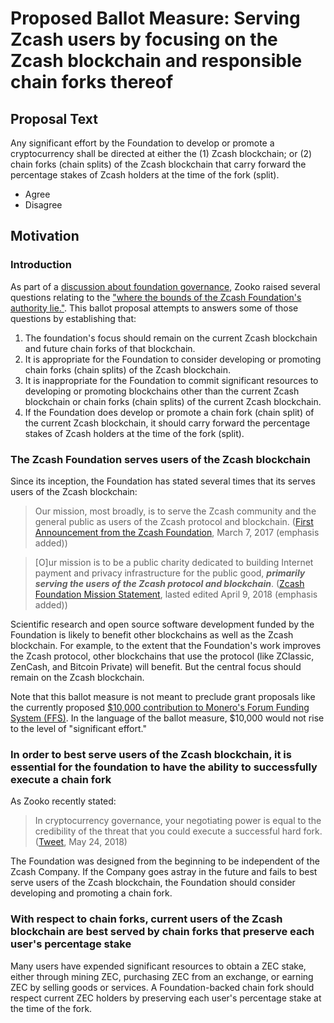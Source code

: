# Proposed Ballot Measure:  Serving Zcash users by focusing on the Zcash blockchain and responsible chain forks thereof

## Proposal Text

Any significant effort by the Foundation to develop or promote a cryptocurrency shall be directed at either the (1) Zcash blockchain; or (2) chain forks (chain splits) of the Zcash blockchain that carry forward the percentage stakes of Zcash holders at the time of the fork (split).

- Agree
- Disagree


## Motivation

### Introduction
As part of a [discussion about foundation governance](https://github.com/ZcashFoundation/ZcashFoundation/issues/56), Zooko raised several questions relating to the ["where the bounds of the Zcash Foundation's authority lie."](https://github.com/ZcashFoundation/ZcashFoundation/issues/56#issuecomment-357319825). This ballot proposal attempts to answers some of those questions by establishing that:

1. The foundation's focus should remain on the current Zcash blockchain and future chain forks of that blockchain.
2. It is appropriate for the Foundation to consider developing or promoting chain forks (chain splits) of the Zcash blockchain.
3. It is inappropriate for the Foundation to commit significant resources to developing or promoting blockchains other than the current Zcash blockchain or chain forks (chain splits) of the current Zcash blockchain.
4. If the Foundation does develop or promote a chain fork (chain split) of the current Zcash blockchain, it should carry forward the percentage stakes of Zcash holders at the time of the fork (split).

### The Zcash Foundation serves users of the Zcash blockchain

Since its inception, the Foundation has stated several times that its serves users of the Zcash blockchain:


> Our mission, most broadly, is to serve the Zcash community and the general public as users of the Zcash protocol and blockchain.
> ([First Announcement from the Zcash Foundation](https://z.cash.foundation//blog/hello-world/), March 7, 2017 (emphasis added))

> [O]ur mission is to be a public charity dedicated to building Internet payment and privacy infrastructure for the public good, ___primarily serving the users of the Zcash protocol and blockchain___.
> ([Zcash Foundation Mission Statement](https://github.com/ZcashFoundation/ZcashFoundation/blob/master/MISSION.md), lasted edited April 9, 2018 (emphasis added))

Scientific research and open source software development funded by the Foundation is likely to benefit other blockchains as well as the Zcash blockchain. For example, to the extent that the Foundation's work improves the Zcash protocol, other blockchains that use the protocol (like ZClassic, ZenCash, and Bitcoin Private) will benefit.  But the central focus should remain on the Zcash blockchain.

Note that this ballot measure is not meant to preclude grant proposals like the currently proposed [$10,000 contribution to Monero's Forum Funding System (FFS)](https://github.com/ZcashFoundation/GrantProposals-2018Q2/issues/17). In the language of the ballot measure, $10,000 would not rise to the level of "significant effort."

### In order to best serve users of the Zcash blockchain, it is essential for the foundation to have the ability to successfully execute a chain fork

As Zooko recently stated:

> In cryptocurrency governance, your negotiating power is equal to the credibility of the threat that you could execute a successful hard fork.
> ([Tweet](https://twitter.com/zooko/status/999735875947790336), May 24, 2018)

The Foundation was designed from the beginning to be independent of the Zcash Company. If the Company goes astray in the future and fails to best serve users of the Zcash blockchain, the Foundation should consider developing and promoting a chain fork.

### With respect to chain forks, current users of the Zcash blockchain are best served by chain forks that preserve each user's percentage stake 

Many users have expended significant resources to obtain a ZEC stake, either through mining ZEC, purchasing ZEC from an exchange, or earning ZEC by selling goods or services. A Foundation-backed chain fork should respect current ZEC holders by preserving each user's percentage stake at the time of the fork.
